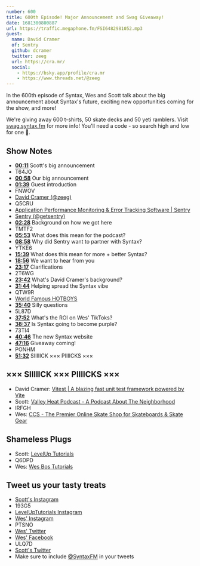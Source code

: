 ```yaml
---
number: 600
title: 600th Episode! Major Announcement and Swag Giveaway!
date: 1681300800887
url: https://traffic.megaphone.fm/FSI6482981052.mp3
guest:
  name: David Cramer
  of: Sentry
  github: dcramer
  twitter: zeeg
  url: https://cra.mr/
  social:
    - https://bsky.app/profile/cra.mr
    - https://www.threads.net/@zeeg
---
```


In the 600th episode of Syntax, Wes and Scott talk about the big announcement about Syntax's future, exciting new opportunities coming for the show, and more!

We're giving away 600 t-shirts, 50 skate decks and 50 yeti ramblers. Visit [swag.syntax.fm](https://swag.syntax.fm/) for more info! You'll need a code - so search high and low for one 👀.

## Show Notes

* **[00:11](#t=00:11)** Scott's big announcement
* T64JO
* **[00:58](#t=00:58)** Our big announcement
* **[01:39](#t=01:39)** Guest introduction
* FNWOV
* [David Cramer (@zeeg)](https://twitter.com/zeeg)
* Q5CRU
* [Application Performance Monitoring & Error Tracking Software | Sentry](https://sentry.io/)
* [Sentry (@getsentry)](https://twitter.com/getsentry)
* **[02:28](#t=02:28)** Background on how we got here
* TMTF2
* **[05:53](#t=05:53)** What does this mean for the podcast?
* **[08:58](#t=08:58)** Why did Sentry want to partner with Syntax?
* YTKE6
* **[15:39](#t=15:39)** What does this mean for more + better Syntax?
* **[18:56](#t=18:56)** We want to hear from you
* **[23:17](#t=23:17)** Clarifications
* 2T6WG
* **[23:42](#t=23:42)** What's David Cramer's background?
* **[31:44](#t=31:44)** Helping spread the Syntax vibe
* QTW9R
* [World Famous HOTBOYS](https://worldfamoushotboys.com/)
* **[35:40](#t=35:40)** Silly questions
* 5L87D
* **[37:52](#t=37:52)** What's the ROI on Wes' TikToks?
* **[38:37](#t=38:37)** Is Syntax going to become purple?
* 73TI4
* **[40:46](#t=40:46)** The new Syntax website
* **[47:16](#t=47:16)** Giveaway coming!
* PONHM
* **[51:32](#t=51:32)** SIIIIICK ××× PIIIICKS ×××

## ××× SIIIIICK ××× PIIIICKS ×××

* David Cramer: [Vitest | A blazing fast unit test framework powered by Vite](https://vitest.dev/)
* Scott: [Valley Heat Podcast - A Podcast About The Neighborhood](https://valleyheatpodcast.com/)
* IRFGH
* Wes: [CCS - The Premier Online Skate Shop for Skateboards & Skate Gear](https://shop.ccs.com/)

## Shameless Plugs

* Scott: [LevelUp Tutorials](https://levelup.video)
* Q6DPD
* Wes: [Wes Bos Tutorials](https://wesbos.com/courses)

## Tweet us your tasty treats

* [Scott's Instagram](https://www.instagram.com/stolinski/)
* 193G5
* [LevelUpTutorials Instagram](https://www.instagram.com/LevelUpTutorials/)
* [Wes' Instagram](https://www.instagram.com/wesbos/)
* PTSNO
* [Wes' Twitter](https://twitter.com/wesbos)
* [Wes' Facebook](https://www.facebook.com/wesbos.developer)
* ULQ7D
* [Scott's Twitter](https://twitter.com/stolinski)
* Make sure to include [@SyntaxFM](https://twitter.com/SyntaxFM) in your tweets

